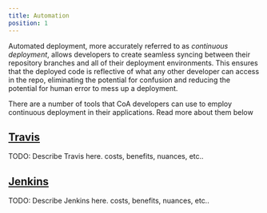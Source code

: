 ```yaml
---
title: Automation
position: 1
---
```


Automated deployment, more accurately referred to as _continuous deployment_, allows developers to create seamless syncing between their repository branches and all of their deployment environments. This ensures that the deployed code is reflective of what any other developer can access in the repo, eliminating the potential for confusion and reducing the potential for human error to mess up a deployment.

There are a number of tools that CoA developers can use to employ continuous deployment in their applications. Read more about them below

## [Travis](../automation/travis/)

TODO: Describe Travis here. costs, benefits, nuances, etc..

## [Jenkins](../automation/jenkins/)

TODO: Describe Jenkins here. costs, benefits, nuances, etc..
